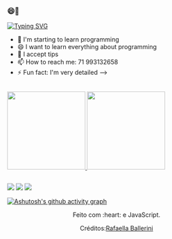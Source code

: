 ### 😄👋

[![Typing SVG](https://readme-typing-svg.herokuapp.com/?color=000000&size=35&center=true&vCenter=true&width=1000&lines=HELLO,+My+name+is+Rafael+Matos;I'm+27+years+old;I'm+from+Brazil;I+Graduated+Administracao;Be+Welcome!+:%29)](https://git.io/typing-svg)

- 🌱 I'm starting to learn programming
- 😄 I want to learn everything about programming
- 💬 I accept tips
- 📫 How to reach me: 71 993132658
- ⚡ Fun fact: I'm very detailed
-->
##

<div>
  <a href="https://github.com/rafaelml8">
  <img height="180em" src="https://github-readme-stats.vercel.app/api?username=rafaelml8&show_icons=true&theme=cobalt&include_all_commits=true&count_private=true"/>
  <img height="180em" src="https://github-readme-stats.vercel.app/api/top-langs/?username=rafaelml8&layout=compact&langs_count=7&theme=cobalt"/>
</div>

  
  ##
  
  <div> 
  <a href="https://instagram.com/rafaml.ssa" target="_blank"><img src="https://img.shields.io/badge/-Instagram-%23E4405F?style=for-the-badge&logo=instagram&logoColor=white" target="_blank"></a>
  <a href = "mailto:rafaelmatoslopes28@gmail.com"><img src="https://img.shields.io/badge/-Gmail-%23333?style=for-the-badge&logo=gmail&logoColor=white" target="_blank"></a>
  <a href="https://www.linkedin.com/in/rafael-matos-lopes-santana-42589311b" target="_blank"><img src="https://img.shields.io/badge/-LinkedIn-%230077B5?style=for-the-badge&logo=linkedin&logoColor=white" target="_blank"></a> 
  <a href="https://img.shields.io/badge/WhatsApp-25D366-71993132658?style=for-the-badge&logo=whatsapp&logoColor=white" target="_blank"></a> 
  

[![Ashutosh's github activity graph](https://github-readme-activity-graph.cyclic.app/graph?username=rafaelml&bg_color=0d1117&color=b13583&line=b13583&point=ff9494&area=true&hide_border=true)](https://github.com/ashutosh00710/github-readme-activity-graph)

 
<div align="center">
  <p>Feito com :heart: e JavaScript.</p>
  <p>Créditos:<a href="https://github.com/rafaballerini">Rafaella Ballerini</a></p>
</div>
